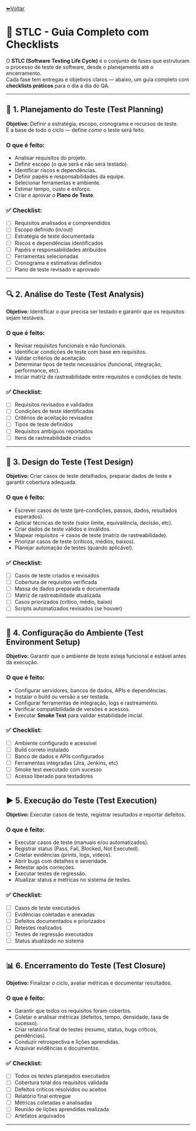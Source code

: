 [⬅Voltar](../../readme.md)  

# 🧪 STLC - Guia Completo com Checklists

O **STLC (Software Testing Life Cycle)** é o conjunto de fases que estruturam o processo de teste de software, desde o planejamento até o encerramento.  
Cada fase tem entregas e objetivos claros — abaixo, um guia completo com **checklists práticos** para o dia a dia do QA.

---

## 🧭 1. Planejamento do Teste (Test Planning)

**Objetivo:** Definir a estratégia, escopo, cronograma e recursos de teste.  
É a base de todo o ciclo — define *como* o teste será feito.

### O que é feito:
- Analisar requisitos do projeto.
- Definir escopo (o que será e não será testado).
- Identificar riscos e dependências.
- Definir papéis e responsabilidades da equipe.
- Selecionar ferramentas e ambiente.
- Estimar tempo, custo e esforço.
- Criar e aprovar o **Plano de Teste**.

### ✅ Checklist:
- [ ] Requisitos analisados e compreendidos  
- [ ] Escopo definido (in/out)  
- [ ] Estratégia de teste documentada  
- [ ] Riscos e dependências identificados  
- [ ] Papéis e responsabilidades atribuídos  
- [ ] Ferramentas selecionadas  
- [ ] Cronograma e estimativas definidos  
- [ ] Plano de teste revisado e aprovado  

---

## 🔍 2. Análise do Teste (Test Analysis)

**Objetivo:** Identificar *o que* precisa ser testado e garantir que os requisitos sejam testáveis.

### O que é feito:
- Revisar requisitos funcionais e não funcionais.
- Identificar condições de teste com base em requisitos.
- Validar critérios de aceitação.
- Determinar tipos de teste necessários (funcional, integração, performance, etc).
- Iniciar matriz de rastreabilidade entre requisitos e condições de teste.

### ✅ Checklist:
- [ ] Requisitos revisados e validados  
- [ ] Condições de teste identificadas  
- [ ] Critérios de aceitação revisados  
- [ ] Tipos de teste definidos  
- [ ] Requisitos ambíguos reportados  
- [ ] Itens de rastreabilidade criados  

---

## 🧩 3. Design do Teste (Test Design)

**Objetivo:** Criar casos de teste detalhados, preparar dados de teste e garantir cobertura adequada.

### O que é feito:
- Escrever casos de teste (pré-condições, passos, dados, resultados esperados).  
- Aplicar técnicas de teste (valor limite, equivalência, decisão, etc).  
- Criar dados de teste válidos e inválidos.  
- Mapear requisitos → casos de teste (matriz de rastreabilidade).  
- Priorizar casos de teste (críticos, médios, baixos).  
- Planejar automação de testes (quando aplicável).

### ✅ Checklist:
- [ ] Casos de teste criados e revisados  
- [ ] Cobertura de requisitos verificada  
- [ ] Massa de dados preparada e documentada  
- [ ] Matriz de rastreabilidade atualizada  
- [ ] Casos priorizados (crítico, médio, baixo)  
- [ ] Scripts automatizados revisados (se houver)  

---

## 🧱 4. Configuração do Ambiente (Test Environment Setup)

**Objetivo:** Garantir que o ambiente de teste esteja funcional e estável antes da execução.

### O que é feito:
- Configurar servidores, bancos de dados, APIs e dependências.  
- Instalar o build ou versão a ser testada.  
- Configurar ferramentas de integração, logs e rastreamento.  
- Verificar compatibilidade de versões e acessos.  
- Executar **Smoke Test** para validar estabilidade inicial.

### ✅ Checklist:
- [ ] Ambiente configurado e acessível  
- [ ] Build correto instalado  
- [ ] Banco de dados e APIs configurados  
- [ ] Ferramentas integradas (Jira, Jenkins, etc)  
- [ ] Smoke test executado com sucesso  
- [ ] Acesso liberado para testadores  

---

## ▶️ 5. Execução do Teste (Test Execution)

**Objetivo:** Executar casos de teste, registrar resultados e reportar defeitos.

### O que é feito:
- Executar casos de teste (manuais e/ou automatizados).  
- Registrar status (Pass, Fail, Blocked, Not Executed).  
- Coletar evidências (prints, logs, vídeos).  
- Abrir bugs com detalhes e severidade.  
- Retestar após correções.  
- Executar testes de regressão.  
- Atualizar status e métricas no sistema de testes.

### ✅ Checklist:
- [ ] Casos de teste executados  
- [ ] Evidências coletadas e anexadas  
- [ ] Defeitos documentados e priorizados  
- [ ] Retestes realizados  
- [ ] Testes de regressão executados  
- [ ] Status atualizado no sistema  

---

## 📊 6. Encerramento do Teste (Test Closure)

**Objetivo:** Finalizar o ciclo, avaliar métricas e documentar resultados.

### O que é feito:
- Garantir que todos os requisitos foram cobertos.  
- Coletar e analisar métricas (defeitos, tempo, densidade, taxa de sucesso).  
- Criar relatório final de testes (resumo, status, bugs críticos, pendências).  
- Conduzir retrospectiva e lições aprendidas.  
- Arquivar evidências e documentos.  

### ✅ Checklist:
- [ ] Todos os testes planejados executados  
- [ ] Cobertura total dos requisitos validada  
- [ ] Defeitos críticos resolvidos ou aceitos  
- [ ] Relatório final entregue  
- [ ] Métricas coletadas e analisadas  
- [ ] Reunião de lições aprendidas realizada  
- [ ] Artefatos arquivados  

---

